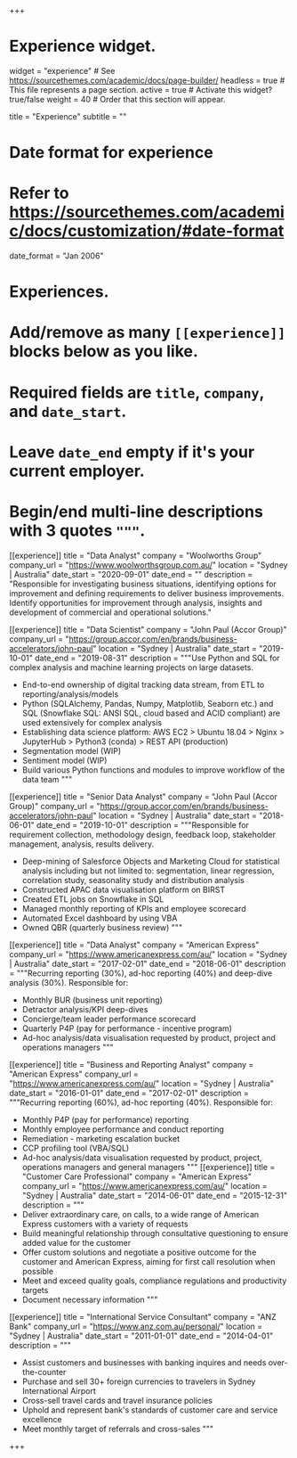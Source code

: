 +++
# Experience widget.
widget = "experience"  # See https://sourcethemes.com/academic/docs/page-builder/
headless = true  # This file represents a page section.
active = true  # Activate this widget? true/false
weight = 40  # Order that this section will appear.

title = "Experience"
subtitle = ""

# Date format for experience
#   Refer to https://sourcethemes.com/academic/docs/customization/#date-format
date_format = "Jan 2006"

# Experiences.
#   Add/remove as many `[[experience]]` blocks below as you like.
#   Required fields are `title`, `company`, and `date_start`.
#   Leave `date_end` empty if it's your current employer.
#   Begin/end multi-line descriptions with 3 quotes `"""`.
[[experience]]
  title = "Data Analyst"
  company = "Woolworths Group"
  company_url = "https://www.woolworthsgroup.com.au/"
  location = "Sydney | Australia"
  date_start = "2020-09-01"
  date_end = ""
  description = "Responsible for investigating business situations, identifying options for improvement and defining requirements to deliver business improvements. Identify opportunities for improvement through analysis, insights and development of commercial and operational solutions."

[[experience]]
  title = "Data Scientist"
  company = "John Paul (Accor Group)"
  company_url = "https://group.accor.com/en/brands/business-accelerators/john-paul"
  location = "Sydney | Australia"
  date_start = "2019-10-01"
  date_end = "2019-08-31"
  description = """Use Python and SQL for complex analysis and machine learning projects on large datasets.
  
  * End-to-end ownership of digital tracking data stream, from ETL to reporting/analysis/models
  * Python (SQLAlchemy, Pandas, Numpy, Matplotlib, Seaborn etc.) and SQL (Snowflake SQL: ANSI SQL, cloud based and ACID compliant) are used extensively for complex analysis
  * Establishing data science platform: AWS EC2 > Ubuntu 18.04 > Nginx > JupyterHub > Python3 (conda) > REST API (production)
  * Segmentation model (WIP)
  * Sentiment model (WIP)
  * Build various Python functions and modules to improve workflow of the data team
  """

[[experience]]
  title = "Senior Data Analyst"
  company = "John Paul (Accor Group)"
  company_url = "https://group.accor.com/en/brands/business-accelerators/john-paul"
  location = "Sydney | Australia"
  date_start = "2018-06-01"
  date_end = "2019-10-01"
  description = """Responsible for requirement collection, methodology design, feedback loop, stakeholder management, analysis, results delivery.
  
  * Deep-mining of Salesforce Objects and Marketing Cloud for statistical analysis including but not limited to: segmentation, linear regression, correlation study, seasonality study and distribution analysis
  * Constructed APAC data visualisation platform on BIRST
  * Created ETL jobs on Snowflake in SQL
  * Managed monthly reporting of KPIs and employee scorecard
  * Automated Excel dashboard by using VBA
  * Owned QBR (quarterly business review)
  """

[[experience]]
  title = "Data Analyst"
  company = "American Express"
  company_url = "https://www.americanexpress.com/au/"
  location = "Sydney | Australia"
  date_start = "2017-02-01"
  date_end = "2018-06-01"
  description = """Recurring reporting (30%), ad-hoc reporting (40%) and deep-dive analysis (30%).
  Responsible for:
  
  * Monthly BUR (business unit reporting)
  * Detractor analysis/KPI deep-dives
  * Concierge/team leader performance scorecard
  * Quarterly P4P (pay for performance - incentive program)
  * Ad-hoc analysis/data visualisation requested by product, project and operations managers
  """

[[experience]]
  title = "Business and Reporting Analyst"
  company = "American Express"
  company_url = "https://www.americanexpress.com/au/"
  location = "Sydney | Australia"
  date_start = "2016-01-01"
  date_end = "2017-02-01"
  description = """Recurring reporting (60%), ad-hoc reporting (40%).
  Responsible for:
  
  * Monthly P4P (pay for performance) reporting
  * Monthly employee performance and conduct reporting
  * Remediation - marketing escalation bucket
  * CCP profiling tool (VBA/SQL)
  * Ad-hoc analysis/data visualisation requested by product, project, operations managers and general managers
  """
[[experience]]
  title = "Customer Care Professional"
  company = "American Express"
  company_url = "https://www.americanexpress.com/au/"
  location = "Sydney | Australia"
  date_start = "2014-06-01"
  date_end = "2015-12-31"
  description = """
  * Deliver extraordinary care, on calls, to a wide range of American Express customers with a variety of requests
  * Build meaningful relationship through consultative questioning to ensure added value for the customer
  * Offer custom solutions and negotiate a positive outcome for the customer and American Express, aiming for first call resolution when possible
  * Meet and exceed quality goals, compliance regulations and productivity targets
  * Document necessary information
  """

[[experience]]
  title = "International Service Consultant"
  company = "ANZ Bank"
  company_url = "https://www.anz.com.au/personal/"
  location = "Sydney | Australia"
  date_start = "2011-01-01"
  date_end = "2014-04-01"
  description = """
  * Assist customers and businesses with banking inquires and needs over-the-counter
  * Purchase and sell 30+ foreign currencies to travelers in Sydney International Airport
  * Cross-sell travel cards and travel insurance policies
  * Uphold and represent bank's standards of customer care and service excellence
  * Meet monthly target of referrals and cross-sales
  """

+++
